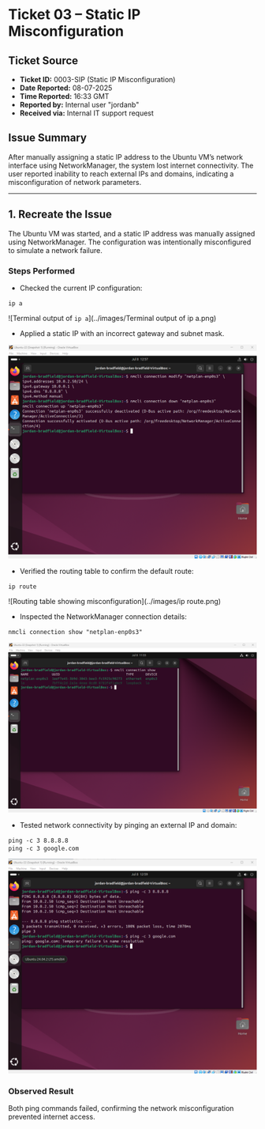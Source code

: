 # Ticket 03 – Static IP Misconfiguration

## Ticket Source
- **Ticket ID:** 0003-SIP (Static IP Misconfiguration)
- **Date Reported:** 08-07-2025
- **Time Reported:** 16:33 GMT
- **Reported by:** Internal user "jordanb"
- **Received via:** Internal IT support request

## Issue Summary
After manually assigning a static IP address to the Ubuntu VM’s network interface using NetworkManager, the system lost internet connectivity. The user reported inability to reach external IPs and domains, indicating a misconfiguration of network parameters.

---

## 1. Recreate the Issue

The Ubuntu VM was started, and a static IP address was manually assigned using NetworkManager. The configuration was intentionally misconfigured to simulate a network failure.

### Steps Performed

- Checked the current IP configuration:

```
ip a
```

![Terminal output of `ip a`](../images/Terminal output of ip a.png)

- Applied a static IP with an incorrect gateway and subnet mask.

![Applied bad static IP configuration](../images/apply-bad-config.png)

- Verified the routing table to confirm the default route:

```
ip route
```

![Routing table showing misconfiguration](../images/ip route.png)

- Inspected the NetworkManager connection details:

```
nmcli connection show "netplan-enp0s3"
```

![NetworkManager connection details](../images/nmcli-connection-show.png)

- Tested network connectivity by pinging an external IP and domain:

```
ping -c 3 8.8.8.8
ping -c 3 google.com
```

![Ping failure output](../images/ping-failure(2).png)

### Observed Result

Both ping commands failed, confirming the network misconfiguration prevented internet access.
